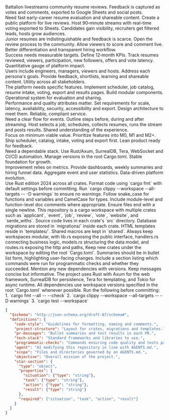 <agent-spec>
  <objective>
    Battalion livestreams community resume reviews. Feedback is captured as
    votes and comments, exported to Google Sheets and social posts.
  </objective>
  <product-requirements>
    <section id="executive-summary">
      <situation>Need fast early-career resume evaluation and shareable content.</situation>
      <task>Create a public platform for live reviews.</task>
      <action>Host 90‑minute streams with real-time voting exported to Sheets.</action>
      <result>Candidates gain visibility, recruiters get filtered leads, hosts grow audiences.</result>
    </section>
    <section id="problem-statement">
      <situation>Junior resumes are indistinguishable and feedback is scarce.</situation>
      <task>Open the review process to the community.</task>
      <action>Allow viewers to score and comment live.</action>
      <result>Better differentiation and transparent hiring workflow.</result>
    </section>
    <section id="goals-metrics">
      <situation>Success needs measurable targets.</situation>
      <task>Define 12‑month KPIs.</task>
      <action>Track resumes reviewed, viewers, participation, new followers, offers and vote latency.</action>
      <result>Quantitative gauge of platform impact.</result>
    </section>
    <section id="user-personas">
      <situation>Users include engineers, managers, viewers and hosts.</situation>
      <task>Address each persona's goals.</task>
      <action>Provide feedback, shortlists, learning and shareable content.</action>
      <result>Utility across all stakeholders.</result>
    </section>
    <section id="functional-scope">
      <situation>The platform needs specific features.</situation>
      <task>Implement scheduler, job catalog, resume intake, voting, export and results pages.</task>
      <action>Build modular components.</action>
      <result>Operational system for evaluation and sharing.</result>
    </section>
    <section id="non-functional">
      <situation>Performance and quality attributes matter.</situation>
      <task>Set requirements for scale, latency, availability, security, accessibility and export.</task>
      <action>Design architecture to meet them.</action>
      <result>Reliable, compliant service.</result>
    </section>
    <section id="user-journey">
      <situation>Need a clear flow for events.</situation>
      <task>Outline steps before, during and after streaming.</task>
      <action>Host selects a job, schedules, collects resumes, runs the stream and posts results.</action>
      <result>Shared understanding of the experience.</result>
    </section>
    <section id="mvp">
      <situation>Focus on minimum viable value.</situation>
      <task>Prioritize features into M0, M1 and M2+.</task>
      <action>Ship scheduler, catalog, intake, voting and export first.</action>
      <result>Lean product ready for feedback.</result>
    </section>
    <section id="tech-stack">
      <situation>Need a dependable stack.</situation>
      <task>Use Rust/Axum, SurrealDB, Tera, WebSocket and CI/CD automation.</task>
      <action>Manage versions in the root Cargo.toml.</action>
      <result>Stable foundation for growth.</result>
    </section>
    <section id="analytics">
      <situation>Improvement relies on metrics.</situation>
      <task>Provide dashboards, weekly summaries and hiring funnel data.</task>
      <action>Aggregate event and user statistics.</action>
      <result>Data-driven platform evolution.</result>
    </section>
  </product-requirements>
  <code-style>
    Use Rust edition 2024 across all crates. Format code using `cargo fmt` with default settings before committing. Run `cargo clippy --workspace --all-targets -- -D warnings` to ensure no warnings. Follow snake_case for functions and variables and CamelCase for types. Include module-level and function-level doc comments where appropriate. Ensure files end with a single newline.
  </code-style>
  <project-structure>
    This repository is a cargo workspace with multiple crates such as `applicant`, `event`, `job`, `review`, `vote`, `website`, and `serde_withs`. Source code lives in each crate's `src` directory. Database migrations are stored in `migrations/` inside each crate. HTML templates reside in `templates/`. Shared macros are kept in `shared`. Always keep workspaces modular, with lib.rs exposing the public interface, handlers.rs connecting business logic, models.rs structuring the data model, and routes.rs exposing the http and paths, Keep new crates under the workspace by editing the root `Cargo.toml`.
  </project-structure>
  <pr-messages>
    Summaries should be in bullet list form, highlighting user-facing changes. Include a section listing which commands were run for programmatic checks and whether they succeeded. Mention any new dependencies with versions. Keep messages concise but informative.
  </pr-messages>
  <tech-stack>
    The project uses Rust with Axum for the web framework, SurrealDB for persistence, Tera for templating, and Tokio for async runtime. All dependencies use workspace versions specified in the root `Cargo.toml` whenever possible.
  </tech-stack>
  <programmatic-checks>
    Run the following before committing:
    1. `cargo fmt --all -- --check`
    2. `cargo clippy --workspace --all-targets -- -D warnings`
    3. `cargo test --workspace`
  </programmatic-checks>
</agent-spec>

```json
{
  "$schema": "http://json-schema.org/draft-07/schema#",
  "definitions": {
    "code-style": "Guidelines for formatting, naming and comments.",
    "project-structure": "Layout for crates, migrations and templates.",
    "pr-messages": "Bullet summaries and test results in each PR.",
    "tech-stack": "Standard frameworks and libraries to use.",
    "programmatic-checks": "Commands ensuring code quality and tests pass.",
    "agent": "AI modifying this repository in line with AGENTS.md.",
    "scope": "Files and directories governed by an AGENTS.md.",
    "objective": "Overall mission of the project.",
    "star-section": {
      "type": "object",
      "properties": {
        "situation": {"type": "string"},
        "task": {"type": "string"},
        "action": {"type": "string"},
        "result": {"type": "string"}
      },
      "required": ["situation", "task", "action", "result"]
    }
  }
}
```
